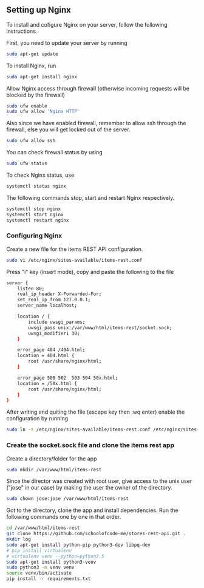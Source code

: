 ## Setting up Nginx
To install and cofigure Nginx on your server, follow the following instructions.

First, you need to update your server by running

```bash
sudo apt-get update
```

To install Nginx, run

```bash
sudo apt-get install nginx 
```

Allow Nginx access through firewall (otherwise incoming requests will be blocked by the firewall)

```bash
sudo ufw enable
sudo ufw allow 'Nginx HTTP'
```

Also since we have enabled firewall, remember to allow ssh through the firewall, else you will get locked out of the server.

```bash
sudo ufw allow ssh
```

You can check firewall status by using

```bash
sudo ufw status
```

To check Nginx status, use

```bash
systemctl status nginx
```

The following commands stop, start and restart Nginx respectively.

```bash
systemctl stop nginx
systemctl start nginx
systemctl restart nginx
```

### Configuring Nginx
Create a new file for the items REST API configuration.

```bash
sudo vi /etc/nginx/sites-available/items-rest.conf
```

Press "i" key (insert mode), copy and paste the following to the file

```bash
server {
	listen 80;
	real_ip_header X-Forwarded-For;
	set_real_ip_from 127.0.0.1;
	server_name localhost;

	location / {
		include uwsgi_params;
		uwsgi_pass unix:/var/www/html/items-rest/socket.sock;
		uwsgi_modifier1 30;
	}

	error_page 404 /404.html;
	location = 404.html {
		root /usr/share/nginx/html;
	}

	error_page 500 502  503 504 50x.html;
	location = /50x.html {
		root /usr/share/nginx/html;
	}
}
``` 

After writing and quiting the file (escape key then :wq enter) enable the configuration by running

```bash
sudo ln -s /etc/nginx/sites-available/items-rest.conf /etc/nginx/sites-enabled/
```

### Create the socket.sock file and clone the items rest app
Create a directory/folder for the app

```bash
sudo mkdir /var/www/html/items-rest
```

Since the director was created with root user, give access to the unix user ("jose" in our case) by making the user the owner of the directory.

```bash
sudo chown jose:jose /var/www/html/items-rest
```

Got to the directory, clone the app and install dependencies. Run the following commands one by one in that order.

```bash
cd /var/www/html/items-rest
git clone https://github.com/schoolofcode-me/stores-rest-api.git .
mkdir log
sudo apt-get install python-pip python3-dev libpq-dev
# pip install virtualenv
# virtualenv venv --python=python3.5
sudo apt-get install python3-venv
sudo python3 -m venv venv
source venv/bin/activate
pip install -r requirements.txt 
```




